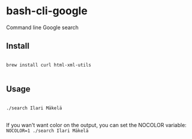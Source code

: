 # bash-cli-google
Command line Google search

## Install
<pre lang="bash">
<code>
brew install curl html-xml-utils
</code>
</pre>

## Usage
<pre lang="bash">
<code>
./search Ilari Mäkelä
</code>
</pre>

If you wan't want color on the output, you can set the NOCOLOR variable:
<code>
NOCOLOR=1 ./search Ilari Mäkelä
</code>
</pre>
